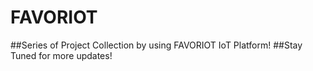 # FAVORIOT

##Series of Project Collection by using FAVORIOT IoT Platform!
##Stay Tuned for more updates!
